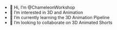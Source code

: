 - 👋 Hi, I’m @ChameleonWorkshop
- 👀 I’m interested in 3D and Animation
- 🌱 I’m currently learning the 3D Animation Pipeline
- 💞️ I’m looking to collaborate on 3D Animated Shorts

<!---
ChameleonWorkshop/ChameleonWorkshop is a ✨ special ✨ repository because its `README.md` (this file) appears on your GitHub profile.
You can click the Preview link to take a look at your changes.
--->
